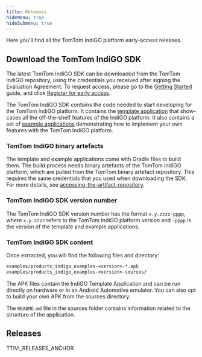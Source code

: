 ```yaml
---
title: Releases
hideMenu: true
hideSubmenu: true
---
```


Here you'll find all the TomTom IndiGO platform early-access releases.

## Download the TomTom IndiGO SDK

The latest TomTom IndiGO SDK can be downloaded from the TomTom IndiGO repository, using the
credentials you received after signing the Evaluation Agreement. To request access, please go to the
[Getting Started](/tomtom-indigo/documentation/getting-started/introduction) guide, and click
[Register for early access](/tomtom-indigo/request-access).

The TomTom IndiGO SDK contains the code needed to start developing for the TomTom IndiGO platform.
It contains the [template application](/tomtom-indigo/documentation/platform-overview/example-apps)
that show-cases all the off-the-shelf features of the IndiGO platform. It also contains a set of
[example applications](/tomtom-indigo/documentation/platform-overview/example-apps#example-apps)
demonstrating how to implement your own features with the TomTom IndiGO platform.

### TomTom IndiGO binary artefacts

The template and example applications come with Gradle files to build them. The build process needs
binary artefacts of the TomTom IndiGO platform, which are pulled from the TomTom binary artefact
repository. This requires the same credentials that you used when downloading the SDK.
For more details, see
[accessing-the-artifact-repository](/tomtom-indigo/documentation/getting-started/accessing-the-artifact-repository).

### TomTom IndiGO SDK version number

The TomTom IndiGO SDK version number has the format `x.y.zzzz-pppp`, where `x.y.zzzz` refers to the
TomTom IndiGO platform version and `-pppp` is the version of the template and example applications.

### TomTom IndiGO SDK content

Once extracted, you will find the following files and directory:

```cmd
examples/products_indigo_examples-<version>-*.apk
examples/products_indigo_examples-<version>-sources/
```

The APK files contain the IndiGO Template Application and can be run directly on hardware or in an
Android Automotive emulator. You can also opt to build your own APK from the sources directory.

The `README.md` file in the sources folder contains information related to the structure of the
application.

## Releases

TTIVI_RELEASES_ANCHOR
